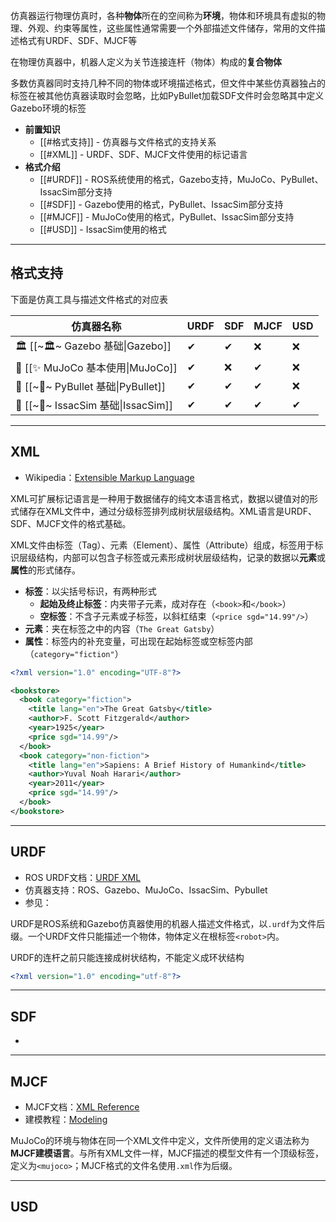 仿真器运行物理仿真时，各种**物体**所在的空间称为**环境**，物体和环境具有虚拟的物理、外观、约束等属性，这些属性通常需要一个外部描述文件储存，常用的文件描述格式有URDF、SDF、MJCF等

在物理仿真器中，机器人定义为关节连接连杆（物体）构成的**复合物体**

多数仿真器同时支持几种不同的物体或环境描述格式，但文件中某些仿真器独占的标签在被其他仿真器读取时会忽略，比如PyBullet加载SDF文件时会忽略其中定义Gazebo环境的标签

+ **前置知识**
	+ [[#格式支持]] - 仿真器与文件格式的支持关系
	+ [[#XML]] - URDF、SDF、MJCF文件使用的标记语言
+ **格式介绍**
	+ [[#URDF]] - ROS系统使用的格式，Gazebo支持，MuJoCo、PyBullet、IssacSim部分支持
	+ [[#SDF]] - Gazebo使用的格式，PyBullet、IssacSim部分支持
	+ [[#MJCF]] - MuJoCo使用的格式，PyBullet、IssacSim部分支持
	+ [[#USD]] - IssacSim使用的格式

---
## 格式支持

下面是仿真工具与描述文件格式的对应表

| 仿真器名称                             | URDF | SDF | MJCF | USD |
| --------------------------------- | ---- | --- | ---- | --- |
| 🏛 [[~🏛~ Gazebo 基础\|Gazebo]]     | ✔    | ✔   | ❌    | ❌   |
| 🥅 [[✨ MuJoCo 基本使用\|MuJoCo]]      | ✔    | ❌   | ✔    | ❌   |
| 🔫 [[~🔫~ PyBullet 基础\|PyBullet]] | ✔    | ✔   | ✔    | ❌   |
| 🔮 [[~🔮~ IssacSim 基础\|IssacSim]] | ✔    | ✔   | ✔    | ✔   |


---
## XML

+ Wikipedia：[Extensible Markup Language](https://en.wikipedia.org/wiki/XML)

XML可扩展标记语言是一种用于数据储存的纯文本语言格式，数据以键值对的形式储存在XML文件中，通过分级标签排列成树状层级结构。XML语言是URDF、SDF、MJCF文件的格式基础。

XML文件由标签（Tag）、元素（Element）、属性（Attribute）组成，标签用于标识层级结构，内部可以包含子标签或元素形成树状层级结构，记录的数据以**元素**或**属性**的形式储存。

+ **标签**：以尖括号标识，有两种形式
	+ **起始及终止标签**：内夹带子元素，成对存在（`<book>`和`</book>`）
	+ **空标签**：不含子元素或子标签，以斜杠结束（`<price sgd="14.99"/>`）
+ **元素**：夹在标签之中的内容（`The Great Gatsby`）
+ **属性**：标签内的补充变量，可出现在起始标签或空标签内部（`category="fiction"`）

```xml
<?xml version="1.0" encoding="UTF-8"?>

<bookstore>
  <book category="fiction">
    <title lang="en">The Great Gatsby</title>
    <author>F. Scott Fitzgerald</author>
    <year>1925</year>
    <price sgd="14.99"/>
  </book>
  <book category="non-fiction">
    <title lang="en">Sapiens: A Brief History of Humankind</title>
    <author>Yuval Noah Harari</author>
    <year>2011</year>
    <price sgd="14.99"/>
  </book>
</bookstore>
```

---
## URDF

+ ROS URDF文档：[URDF XML](https://wiki.ros.org/urdf/XML)
+ 仿真器支持：ROS、Gazebo、MuJoCo、IssacSim、Pybullet
+ 参见：

URDF是ROS系统和Gazebo仿真器使用的机器人描述文件格式，以`.urdf`为文件后缀。一个URDF文件只能描述一个物体，物体定义在根标签`<robot>`内。

URDF的连杆之前只能连接成树状结构，不能定义成环状结构

```xml
<?xml version="1.0" encoding="utf-8"?>


```




---
## SDF

+ 


---
## MJCF 

+ MJCF文档：[XML Reference](https://mujoco.readthedocs.io/en/stable/XMLreference.html)
+ 建模教程：[Modeling](https://mujoco.readthedocs.io/en/latest/modeling.html)

MuJoCo的环境与物体在同一个XML文件中定义，文件所使用的定义语法称为**MJCF建模语言**。与所有XML文件一样，MJCF描述的模型文件有一个顶级标签，定义为`<mujoco>`；MJCF格式的文件名使用`.xml`作为后缀。


---
## USD

